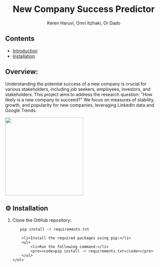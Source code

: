<h1 align="center" id="title">New Company Success Predictor</h1>
<p align="center">Keren Haruvi, Omri Itzhaki, Or Dado</p>

<h2>Contents</h2>
<ul>
        <li><a href="#section1">Introduction</a></li>
        <li><a href="#section2">Installation</a></li>
</ul>

<h2 id="section1">Overview:</h2>
<p id="description">Understanding the potential success of a new company is crucial for various stakeholders, including job seekers, employees, investors, and stakeholders. This project aims to address the research question: "How likely is a new company to succeed?" We focus on measures of stability, growth, and popularity for new companies, leveraging LinkedIn data and Google Trends.</p> 

<img src="https://github.com/or1dado/LinkedIn-Company-Success-Predictor/blob/main/project%20logo.jpeg" width="250" align="center"/>

<h2 id="section2">⚙️ Installation</h2>
    <ol>
        <li>Clone the GitHub repository:</li>
        <ul>
            <pre><code>pip install -r requirements.txt</code></pre>
        </ul>

        <li>Install the required packages using pip:</li>
        <ul>
            <li>Run the following command:</li>
            <pre><code>pip install -r requirements.txt</code></pre>
        </ul>
    </ol>

